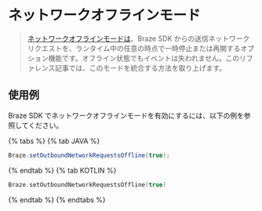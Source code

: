 # ネットワークオフラインモード

> [ネットワークオフラインモードは](https://braze-inc.github.io/braze-android-sdk/kdoc/braze-android-sdk/com.braze/-braze/-companion/outbound-network-requests-offline.html?query=var%20outboundNetworkRequestsOffline:%20Boolean)、Braze SDK からの送信ネットワークリクエストを、ランタイム中の任意の時点で一時停止または再開するオプション機能です。オフライン状態でもイベントは失われません。このリファレンス記事では、このモードを統合する方法を取り上げます。

## 使用例

Braze SDK でネットワークオフラインモードを有効にするには、以下の例を参照してください。

{% tabs %}
{% tab JAVA %}

```java
Braze.setOutboundNetworkRequestsOffline(true);
```

{% endtab %}
{% tab KOTLIN %}

```kotlin
Braze.setOutboundNetworkRequestsOffline(true)
```

{% endtab %}
{% endtabs %}

